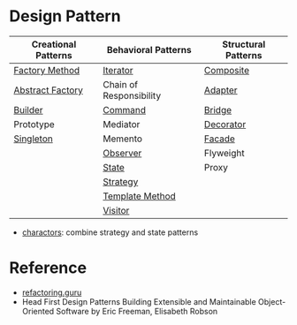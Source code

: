 # Design Pattern

| Creational Patterns | Behavioral Patterns | Structural Patterns |
|---------------------|---------------------|---------------------|
| [Factory Method](./creational/factory.py) | [Iterator](./behavioral/iterator.py) | [Composite](./structural/composite.py) |
| [Abstract Factory](./creational/abstract_factory.py) | Chain of Responsibility | [Adapter](./structural/adapter.py) |
| [Builder](./creational/builder.py) | [Command](./behavioral/command.py) | [Bridge](./structural/bridge.py) |
| Prototype | Mediator | [Decorator](./structural/decorator.py) |
| [Singleton](./creational/singleton.py) | Memento | [Facade](./structural/facade.py) |
|  | [Observer](./behavioral/observer.py) | Flyweight |
|  | [State](./behavioral/state.py) | Proxy |
|  | [Strategy](./behavioral/strategy.py) |  |
|  | [Template Method](./behavioral/template_method.py) |  |
|  | [Visitor](./behavioral/visitor.py) |  |

* [charactors](./charactors/): combine strategy and state patterns

# Reference
* [refactoring.guru](https://refactoring.guru/design-patterns)
* Head First Design Patterns Building Extensible and Maintainable Object-Oriented Software by Eric Freeman, Elisabeth Robson